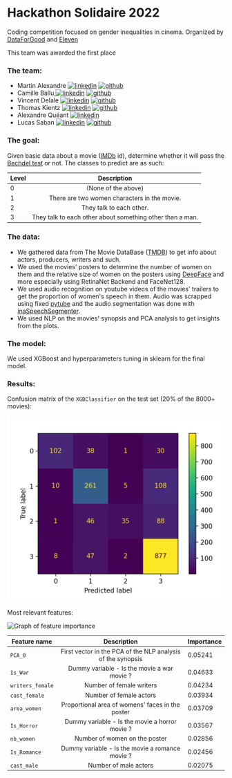 # Hackathon Solidaire 2022

Coding competition focused on gender inequalities in cinema.
Organized by [DataForGood](https://dataforgood.fr) and [Eleven](https://eleven-strategy.com)

This team was awarded the first place


### The team:
- Martin Alexandre  [![linkedin](https://user-images.githubusercontent.com/60552083/165544757-8f416a85-cffa-4d00-893a-17320fe3f5cc.png)][1]  [![github](https://user-images.githubusercontent.com/60552083/165557096-3b39cddb-c5ee-4228-8137-c69d37b56f66.jpg)][2] 
- Camille Ballu[ ![linkedin](https://user-images.githubusercontent.com/60552083/165544757-8f416a85-cffa-4d00-893a-17320fe3f5cc.png)][3]  [![github](https://user-images.githubusercontent.com/60552083/165557096-3b39cddb-c5ee-4228-8137-c69d37b56f66.jpg)][4] 
- Vincent Delale [![linkedin](https://user-images.githubusercontent.com/60552083/165544757-8f416a85-cffa-4d00-893a-17320fe3f5cc.png)][5]  [![github](https://user-images.githubusercontent.com/60552083/165557096-3b39cddb-c5ee-4228-8137-c69d37b56f66.jpg)][6] 
- Thomas Kientz [![linkedin](https://user-images.githubusercontent.com/60552083/165544757-8f416a85-cffa-4d00-893a-17320fe3f5cc.png)][7]  [![github](https://user-images.githubusercontent.com/60552083/165557096-3b39cddb-c5ee-4228-8137-c69d37b56f66.jpg)][8] 
- Alexandre Quéant [![linkedin](https://user-images.githubusercontent.com/60552083/165544757-8f416a85-cffa-4d00-893a-17320fe3f5cc.png)][9]
- Lucas Saban [![linkedin](https://user-images.githubusercontent.com/60552083/165544757-8f416a85-cffa-4d00-893a-17320fe3f5cc.png)][11]  [![github](https://user-images.githubusercontent.com/60552083/165557096-3b39cddb-c5ee-4228-8137-c69d37b56f66.jpg)][12] 

[1]: https://www.linkedin.com/in/martin-alexandre-4b48511b4/
[2]: https://github.com/martinalex7

[3]: https://www.linkedin.com/in/camille-ballu/
[4]: https://github.com/cmllbll

[5]: https://www.linkedin.com/in/vincent-delale-a53141182/
[6]: https://github.com/vdelale

[7]: https://www.linkedin.com/in/kientzthomas/
[8]: https://github.com/thomktz

[9]: https://www.linkedin.com/in/alexandre-queant-b19b8521b/


[11]: https://www.linkedin.com/in/lucas-saban/
[12]: https://github.com/g0bel1n


### The goal:

Given basic data about a movie ([IMDb](https://www.imdb.com) id), determine whether it will pass the [Bechdel test](https://en.wikipedia.org/wiki/Bechdel_test) or not.
The classes to predict are as such:

| **Level** |                      **Description**                      |
|-----------|:---------------------------------------------------------:|
| 0         |                    (None of the above)                    |
| 1         |        There are two women characters in the movie.       |
| 2         |                  They talk to each other.                 |
| 3         | They talk to each other about something other than a man. |

### The data:

- We gathered data from The Movie DataBase ([TMDB](https://www.themoviedb.org/?language=fr)) to get info about actors, producers, writers and such. 
- We used the movies' posters to determine the number of women on them and the relative size of women on the posters using [DeepFace](https://github.com/serengil/deepface) and more especially using RetinaNet Backend and FaceNet128. 
- We used audio recognition on youtube videos of the movies' trailers to get the proportion of women's speech in them. Audio was scrapped using fixed [pytube](https://github.com/pytube/pytube) and the audio segmentation was done with [inaSpeechSegmenter](https://github.com/ina-foss/inaSpeechSegmenter).
- We used NLP on the movies' synopsis and PCA analysis to get insights from the plots.

### The model:

We used XGBoost and hyperparameters tuning in sklearn for the final model.

### Results:

Confusion matrix of the `XGBClassifier` on the test set (20% of the 8000+ movies):


<img width="500" alt="Confusion matrix" src="ressources/matrice_fondblanc.png">

Most relevant features:

<img width="817" alt="Graph of feature importance" src="https://user-images.githubusercontent.com/60552083/165554421-7b3be86d-d9e2-41df-95ca-21f536948beb.png">

| **Feature name** |                       **Description**                       | **Importance** |
|------------------|:-----------------------------------------------------------:|----------------|
| `PCA_0`          | First vector in the PCA of the NLP analysis of the synopsis |        0.05241 |
| `Is_War`         |         Dummy variable - Is the movie a war movie ?         |        0.04633 |
| `writers_female` |                   Number of female writers                  |        0.04234 |
| `cast_female`    |                   Number of female actors                   |        0.03934 |
| `area_women`     |       Proportional area of womens' faces in the poster      |        0.03709 |
| `Is_Horror`      |        Dummy variable - Is the movie a horror movie ?       |        0.03567 |
| `nb_women`       |                Number of women on the poster                |        0.02856 |
| `Is_Romance`     |       Dummy variable - Is the movie a romance movie ?       |        0.02456 |
| `cast_male`      |                    Number of male actors                    |        0.02075 |
